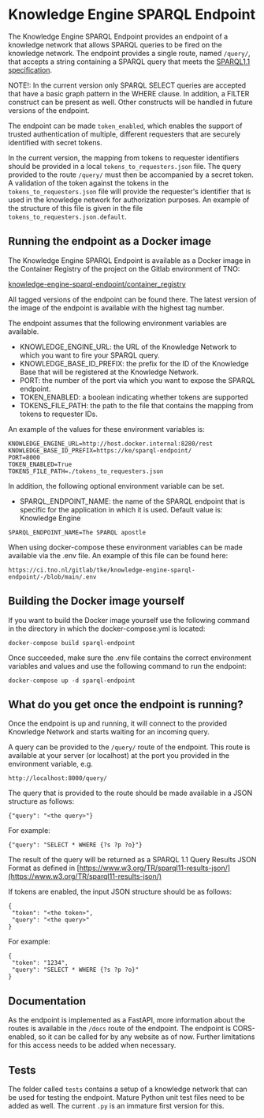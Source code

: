 # Knowledge Engine SPARQL Endpoint

The Knowledge Engine SPARQL Endpoint provides an endpoint of a knowledge network that allows SPARQL queries to be fired on the knowledge network. The endpoint provides a single route, named `/query/`, that accepts a string containing a SPARQL query that meets the [SPARQL1.1 specification](https://www.w3.org/TR/sparql11-query/).

NOTE!: In the current version only SPARQL SELECT queries are accepted that have a basic graph pattern in the WHERE clause. In addition, a FILTER construct can be present as well. Other constructs will be handled in future versions of the endpoint.

The endpoint can be made `token_enabled`, which enables the support of trusted authentication of multiple, different requesters that are securely identified with secret tokens.

In the current version, the mapping from tokens to requester identifiers should be provided in a local `tokens_to_requesters.json` file. The query provided to the route `/query/` must then be accompanied by a secret token. A validation of the token against the tokens in the `tokens_to_requesters.json` file will provide the requester's identifier that is used in the knowledge network for authorization purposes. An example of the structure of this file is given in the file `tokens_to_requesters.json.default`.

## Running the endpoint as a Docker image

The Knowledge Engine SPARQL Endpoint is available as a Docker image in the Container Registry of the project on the Gitlab environment of TNO:

[knowledge-engine-sparql-endpoint/container_registry](https://ci.tno.nl/gitlab/tke/knowledge-engine-sparql-endpoint/container_registry/3409)

All tagged versions of the endpoint can be found there. The latest version of the image of the endpoint is available with the highest tag number.

The endpoint assumes that the following environment variables are available.

- KNOWLEDGE_ENGINE_URL: the URL of the Knowledge Network to which you want to fire your SPARQL query.
- KNOWLEDGE_BASE_ID_PREFIX: the prefix for the ID of the Knowledge Base that will be registered at the Knowledge Network.
- PORT: the number of the port via which you want to expose the SPARQL endpoint.
- TOKEN_ENABLED: a boolean indicating whether tokens are supported
- TOKENS_FILE_PATH: the path to the file that contains the mapping from tokens to requester IDs.

An example of the values for these environment variables is:

```
KNOWLEDGE_ENGINE_URL=http://host.docker.internal:8280/rest
KNOWLEDGE_BASE_ID_PREFIX=https://ke/sparql-endpoint/
PORT=8000
TOKEN_ENABLED=True
TOKENS_FILE_PATH=./tokens_to_requesters.json
```

In addition, the following optional environment variable can be set.

- SPARQL_ENDPOINT_NAME: the name of the SPARQL endpoint that is specific for the application in which it is used. Default value is: Knowledge Engine

```
SPARQL_ENDPOINT_NAME=The SPARQL apostle
```

When using docker-compose these environment variables can be made available via the .env file. An example of this file can be found here:

`https://ci.tno.nl/gitlab/tke/knowledge-engine-sparql-endpoint/-/blob/main/.env`

## Building the Docker image yourself

If you want to build the Docker image yourself use the following command in the directory in which the docker-compose.yml is located:

`docker-compose build sparql-endpoint`

Once succeeded, make sure the .env file contains the correct environment variables and values and use the following command to run the endpoint:

`docker-compose up -d sparql-endpoint`

## What do you get once the endpoint is running?

Once the endpoint is up and running, it will connect to the provided Knowledge Network and starts waiting for an incoming query.

A query can be provided to the `/query/` route of the endpoint. This route is available at your server (or localhost) at the port you provided in the environment variable, e.g.

`http://localhost:8000/query/`

The query that is provided to the route should be made available in a JSON structure as follows:

`{"query": "<the query>"}`

For example:

`{"query": "SELECT * WHERE {?s ?p ?o}"}`

The result of the query will be returned as a SPARQL 1.1 Query Results JSON Format as defined in [https://www.w3.org/TR/sparql11-results-json/](https://www.w3.org/TR/sparql11-results-json/)

If tokens are enabled, the input JSON structure should be as follows:

```
{
 "token": "<the token>",
 "query": "<the query>"
}
```

For example:

```
{
 "token": "1234",
 "query": "SELECT * WHERE {?s ?p ?o}"
}
```

## Documentation

As the endpoint is implemented as a FastAPI, more information about the routes is available in the `/docs` route of the endpoint. The endpoint is CORS-enabled, so it can be called for by any website as of now. Further limitations for this access needs to be added when necessary.

## Tests

The folder called `tests` contains a setup of a knowledge network that can be used for testing the endpoint. Mature Python unit test files need to be added as well. The current `.py` is an immature first version for this.